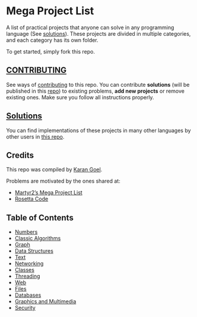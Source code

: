 Mega Project List
========

A list of practical projects that anyone can solve in any programming language (See [solutions](https://github.com/thekarangoel/Projects-Solutions)). These projects are divided in multiple categories, and each category has its own folder.

To get started, simply fork this repo.

## [CONTRIBUTING](https://github.com/thekarangoel/Projects/blob/master/CONTRIBUTING.md)

See ways of [contributing](https://github.com/thekarangoel/Projects/blob/master/CONTRIBUTING.md) to this repo. You can contribute **solutions** (will be published in this [repo](https://github.com/thekarangoel/Projects-Solutions)) to existing problems, **add new projects** or remove existing ones. Make sure you follow all instructions properly.


## [Solutions](https://github.com/thekarangoel/Projects-Solutions)

You can find implementations of these projects in many other languages by other users in [this repo](https://github.com/thekarangoel/Projects-Solutions).

## Credits

This repo was compiled by [Karan Goel](http://twitter.com/karangoel).

Problems are motivated by the ones shared at:

* [Martyr2’s Mega Project List](http://www.dreamincode.net/forums/topic/78802-martyr2s-mega-project-ideas-list/)
* [Rosetta Code](http://rosettacode.org/)

## Table of Contents

- [Numbers](https://github.com/smac89/Fun-Projects/tree/master/Numbers)
- [Classic Algorithms](https://github.com/smac89/Fun-Projects/tree/master/Classic%20Algorithms)
- [Graph](https://github.com/smac89/Fun-Projects/tree/master/Graphs)
- [Data Structures](https://github.com/smac89/Fun-Projects/tree/master/Data%20Structures)
- [Text](https://github.com/smac89/Fun-Projects/tree/master/Text)
- [Networking](https://github.com/smac89/Fun-Projects/tree/master/Networking)
- [Classes](https://github.com/smac89/Fun-Projects/tree/master/Classes)
- [Threading](https://github.com/smac89/Fun-Projects/tree/master/Threading)
- [Web](https://github.com/smac89/Fun-Projects/tree/master/Web)
- [Files](https://github.com/smac89/Fun-Projects/tree/master/Files)
- [Databases](https://github.com/smac89/Fun-Projects/tree/master/Databases)
- [Graphics and Multimedia](https://github.com/smac89/Fun-Projects/tree/master/Graphics%20and%20Multimedia)
- [Security](https://github.com/smac89/Fun-Projects/tree/master/Security)
